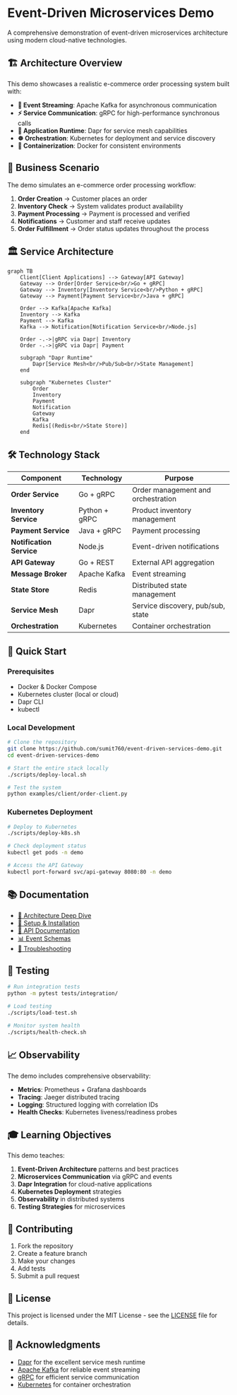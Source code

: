 # Event-Driven Microservices Demo

A comprehensive demonstration of event-driven microservices architecture using modern cloud-native technologies.

## 🏗️ Architecture Overview

This demo showcases a realistic e-commerce order processing system built with:

- **🔄 Event Streaming**: Apache Kafka for asynchronous communication
- **⚡ Service Communication**: gRPC for high-performance synchronous calls  
- **🚀 Application Runtime**: Dapr for service mesh capabilities
- **☸️ Orchestration**: Kubernetes for deployment and service discovery
- **🐳 Containerization**: Docker for consistent environments

## 🎯 Business Scenario

The demo simulates an e-commerce order processing workflow:

1. **Order Creation** → Customer places an order
2. **Inventory Check** → System validates product availability  
3. **Payment Processing** → Payment is processed and verified
4. **Notifications** → Customer and staff receive updates
5. **Order Fulfillment** → Order status updates throughout the process

## 🏛️ Service Architecture

```mermaid
graph TB
    Client[Client Applications] --> Gateway[API Gateway]
    Gateway --> Order[Order Service<br/>Go + gRPC]
    Gateway --> Inventory[Inventory Service<br/>Python + gRPC]
    Gateway --> Payment[Payment Service<br/>Java + gRPC]
    
    Order --> Kafka[Apache Kafka]
    Inventory --> Kafka
    Payment --> Kafka
    Kafka --> Notification[Notification Service<br/>Node.js]
    
    Order -.->|gRPC via Dapr| Inventory
    Order -.->|gRPC via Dapr| Payment
    
    subgraph "Dapr Runtime"
        Dapr[Service Mesh<br/>Pub/Sub<br/>State Management]
    end
    
    subgraph "Kubernetes Cluster"
        Order
        Inventory  
        Payment
        Notification
        Gateway
        Kafka
        Redis[(Redis<br/>State Store)]
    end
```

## 🛠️ Technology Stack

| Component | Technology | Purpose |
|-----------|------------|---------|
| **Order Service** | Go + gRPC | Order management and orchestration |
| **Inventory Service** | Python + gRPC | Product inventory management |
| **Payment Service** | Java + gRPC | Payment processing |
| **Notification Service** | Node.js | Event-driven notifications |
| **API Gateway** | Go + REST | External API aggregation |
| **Message Broker** | Apache Kafka | Event streaming |
| **State Store** | Redis | Distributed state management |
| **Service Mesh** | Dapr | Service discovery, pub/sub, state |
| **Orchestration** | Kubernetes | Container orchestration |

## 🚀 Quick Start

### Prerequisites

- Docker & Docker Compose
- Kubernetes cluster (local or cloud)
- Dapr CLI
- kubectl

### Local Development

```bash
# Clone the repository
git clone https://github.com/sumit760/event-driven-services-demo.git
cd event-driven-services-demo

# Start the entire stack locally
./scripts/deploy-local.sh

# Test the system
python examples/client/order-client.py
```

### Kubernetes Deployment

```bash
# Deploy to Kubernetes
./scripts/deploy-k8s.sh

# Check deployment status
kubectl get pods -n demo

# Access the API Gateway
kubectl port-forward svc/api-gateway 8080:80 -n demo
```

## 📚 Documentation

- [📖 Architecture Deep Dive](docs/architecture.md)
- [🔧 Setup & Installation](docs/setup.md)
- [🔌 API Documentation](docs/api.md)
- [📊 Event Schemas](docs/events.md)
- [🐛 Troubleshooting](docs/troubleshooting.md)

## 🧪 Testing

```bash
# Run integration tests
python -m pytest tests/integration/

# Load testing
./scripts/load-test.sh

# Monitor system health
./scripts/health-check.sh
```

## 📈 Observability

The demo includes comprehensive observability:

- **Metrics**: Prometheus + Grafana dashboards
- **Tracing**: Jaeger distributed tracing
- **Logging**: Structured logging with correlation IDs
- **Health Checks**: Kubernetes liveness/readiness probes

## 🎓 Learning Objectives

This demo teaches:

1. **Event-Driven Architecture** patterns and best practices
2. **Microservices Communication** via gRPC and events
3. **Dapr Integration** for cloud-native applications
4. **Kubernetes Deployment** strategies
5. **Observability** in distributed systems
6. **Testing Strategies** for microservices

## 🤝 Contributing

1. Fork the repository
2. Create a feature branch
3. Make your changes
4. Add tests
5. Submit a pull request

## 📄 License

This project is licensed under the MIT License - see the [LICENSE](LICENSE) file for details.

## 🙏 Acknowledgments

- [Dapr](https://dapr.io/) for the excellent service mesh runtime
- [Apache Kafka](https://kafka.apache.org/) for reliable event streaming
- [gRPC](https://grpc.io/) for efficient service communication
- [Kubernetes](https://kubernetes.io/) for container orchestration

